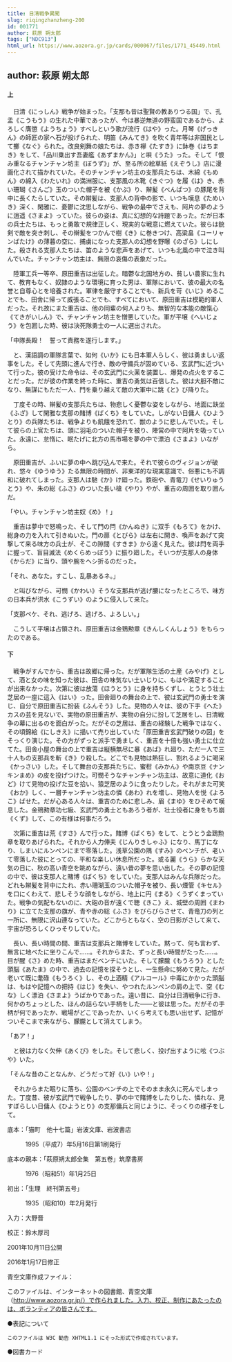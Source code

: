 ```yaml
---
title: 日清戦争異聞
slug: riqingzhanzheng-200
id: 001771
author: 萩原 朔太郎
tags: ["NDC913"]
html_url: https://www.aozora.gr.jp/cards/000067/files/1771_45449.html
---
```


## author: 萩原 朔太郎

#### 上




　日清《にっしん》戦争が始まった。「支那も昔は聖賢の教ありつる国」で、孔孟《こうもう》の生れた中華であったが、今は暴逆無道の野蛮国であるから、よろしく膺懲《ようちょう》すべしという歌が流行《はや》った。月琴《げっきん》の師匠の家へ石が投げられた、明笛《みんてき》を吹く青年等は非国民として擲《なぐ》られた。改良剣舞の娘たちは、赤き襷《たすき》に鉢巻《はちまき》をして、「品川乗出す吾妻艦《あずまかん》」と唄《うた》った。そして「恨み重なるチャンチャン坊主《ぼうず》」が、至る所の絵草紙《えぞうし》店に漫画化されて描かれていた。そのチャンチャン坊主の支那兵たちは、木綿《もめん》の綿入《わたいれ》の満洲服に、支那風の木靴《きぐつ》を履《は》き、赤い珊瑚《さんご》玉のついた帽子を被《かぶ》り、辮髪《べんぱつ》の豚尾を背中に長くたらしていた。その辮髪は、支那人の背中の影で、いつも嘆息《ためいき》深く、閑雅に、憂鬱に沈思しながら、戦争の最中でさえも、阿片の夢のように逍遥《さまよ》っていた。彼らの姿は、真に幻想的な詩題であった。だが日本の兵士たちは、もっと勇敢で規律正しく、現実的な戦意に燃えていた。彼らは銃剣で敵を突き刺し、その辮髪をつかんで樹《き》に巻きつけ、高粱畠《コーリャンばたけ》の薄暮の空に、捕虜になった支那人の幻想を野曝《のざら》しにした。殺される支那人たちは、笛のような悲声をあげて、いつも北風の中で泣き叫んでいた。チャンチャン坊主は、無限の哀傷の表象だった。

　陸軍工兵一等卒、原田重吉は出征した。暗鬱な北国地方の、貧しい農家に生れて、教育もなく、奴隷のような環境に育った男は、軍隊において、彼の最大の名誉と自尊心とを培養された。軍律を厳守することでも、新兵を苛《いじ》めることでも、田舎に帰って威張ることでも、すべてにおいて、原田重吉は模範的軍人だった。それ故にまた重吉は、他の同輩の何人よりも、無智的な本能の敵愾心《てきがいしん》で、チャンチャン坊主を憎悪していた。軍が平壌《へいじょう》を包囲した時、彼は決死隊勇士の一人に選出された。

「中隊長殿！　誓って責務を遂行します。」

　と、漢語調の軍隊言葉で、如何《いか》にも日本軍人らしく、彼は勇ましい返事をした。そして先頭に進んで行き、敵の守備兵が固めている、玄武門に近づいて行った。彼の受けた命令は、その玄武門に火薬を装置し、爆発の点火をすることだった。だが彼の作業を終った時に、重吉の勇気は百倍した。彼は大胆不敵になり、無謀にもただ一人、門を乗り越えて敵の大軍中に跳《と》び降りた。

　丁度その時、辮髪の支那兵たちは、物悲しく憂鬱な姿をしながら、地面に趺坐《ふざ》して閑雅な支那の賭博《ばくち》をしていた。しがない日傭人《ひようとり》の兵隊たちは、戦争よりも飢餓を恐れて、獣のように悲しんでいた。そして彼らの上官たちは、頭に羽毛のついた帽子を被り、陣営の中で阿片を吸っていた。永遠に、怠惰に、眠たげに北方の馬市場を夢の中で漂泊《さまよ》いながら。

　原田重吉が、ふいに夢の中へ跳び込んで来た。それで彼らのヴィジョンが破れ、悠々《ゆうゆう》たる無限の時間が、非東洋的な現実意識で、俗悪にも不調和に破れてしまった。支那人は馳《か》け廻った。鉄砲や、青竜刀《せいりゅうとう》や、朱の総《ふさ》のついた長い槍《やり》やが、重吉の周囲を取り囲んだ。

「やい。チャンチャン坊主奴《め》！」

　重吉は夢中で怒鳴った、そして門の閂《かんぬき》に双手《もろて》をかけ、総身の力を入れて引きぬいた。門の扉《とびら》は左右に開き、喚声をあげて突撃して来る味方の兵士が、そこの隙間《すきま》から遠く見えた。彼は閂を両手に握って、盲目滅法《めくらめっぽう》に振り廻した。そいつが支那人の身体《からだ》に当り、頭や腕をヘシ折るのだった。

「それ、あなた。すこし、乱暴あるネ。」

　と叫びながら、可憫《かわい》そうな支那兵が逃げ腰になったところで、味方の日本兵が洪水《こうずい》のように侵入して来た。

「支那ペケ、それ、逃げろ、逃げろ、よろしい。」

　こうして平壌は占領され、原田重吉は金鵄勲章《きんしくんしょう》をもらったのである。



#### 下




　戦争がすんでから、重吉は故郷に帰った。だが軍隊生活の土産《みやげ》として、酒と女の味を知った彼は、田舎の味気ない土いじりに、もはや満足することが出来なかった。次第に彼は放蕩《ほうとう》に身を持ちくずし、とうとう壮士芝居の一座に這入《はい》った。田舎廻りの舞台の上で、彼は玄武門の勇士を演じ、自分で原田重吉に扮装《ふんそう》した。見物の人々は、彼の下手《へた》カスの芸を見ないで、実物の原田重吉が、実物の自分に扮して芝居をし、日清戦争の幕に出るのを面白がった。だがその芝居は、重吉の経験した戦争ではなく、その頃錦絵《にしきえ》に描いて売り出していた「原田重吉玄武門破りの図」をそっくり演じた。その方がずっと派手で勇ましく、重吉を十倍も強い勇士に仕立てた。田舎小屋の舞台の上で重吉は縦横無尽に暴《あば》れ廻り、ただ一人で三十人もの支那兵を斬《き》り殺した。どこでも見物は熱狂し、割れるように喝采《かっさい》した。そして舞台の支那兵たちに、蜜柑《みかん》や南京豆《ナンキンまめ》の皮を投げつけた。可憫そうなチャンチャン坊主は、故意に道化《おど》けて見物の投げた豆を拾い、猿芝居のように食ったりした。それがまた可笑《おか》しく、一層チャンチャン坊主の憐《あわ》れを増し、見物人を悦《よろこ》ばせた。だが心ある人々は、重吉のために悲しみ、眉《まゆ》をひそめて嘆息した。金鵄勲章功七級、玄武門の勇士ともあろう者が、壮士役者に身をもち崩《くず》して、この有様は何事だろう。

　次第に重吉は荒《すさ》んで行った。賭博《ばくち》をして、とうとう金鵄勲章を取りあげられた。それから人力俥夫《じんりきしゃふ》になり、馬丁になり、しまいにルンペンにまで零落した。浅草公園の隅《すみ》のベンチが、老いて零落した彼にとっての、平和な楽しい休息所だった。或る麗《うら》らかな天気の日に、秋の高い青空を眺めながら、遠い昔の夢を思い出した。その夢の記憶の中で、彼は支那人と賭博《ばくち》をしていた。支那人はみんな兵隊だった。どれも辮髪を背中にたれ、赤い珊瑚玉のついた帽子を被り、長い煙管《キセル》を口にくわえて、悲しそうな顔をしながら、地上に円《まる》くうずくまっていた。戦争の気配もないのに、大砲の音が遠くで聴《きこ》え、城壁の周囲《まわり》に立てた支那の旗が、青や赤の総《ふさ》をびらびらさせて、青竜刀の列と一所に、無限に沢山連なっていた。どこからともなく、空の日影がさして来て、宇宙が恐ろしくひっそりしていた。

　長い、長い時間の間、重吉は支那兵と賭博をしていた。黙って、何も言わず、無言に地べたに坐りこんで……。それからまた、ずっと長い時間がたった……。目が醒《さ》めた時、重吉はまだベンチにいた。そして朦朧《もうろう》とした頭脳《あたま》の中で、過去の記憶を探そうとし、一生懸命に努めて見た。だが老いて既に耄碌《もうろく》し、その上酒精《アルコール》中毒にかかった頭脳は、もはや記憶への把持《はじ》を失い、やつれたルンペンの肩の上で、空《むな》しく漂泊《さまよ》うばかりであった。遠い昔に、自分は日清戦争に行き、何かのちょっとした、ほんの詰らない手柄をした――と彼は思った。だがその手柄が何であったか、戦場がどこであったか、いくら考えても思い出せず、記憶がついそこまで来ながら、朦朧として消えてしまう。

「あア！」

　と彼は力なく欠伸《あくび》をした。そして悲しく、投げ出すように呟《つぶや》いた。

「そんな昔のことなんか、どうだって好《い》いや！」

　それからまた眠りに落ち、公園のベンチの上でそのまま永久に死んでしまった。丁度昔、彼が玄武門で戦争したり、夢の中で賭博をしたりした、憐れな、見すぼらしい日傭人《ひようとり》の支那傭兵と同じように、そっくりの様子をして。













底本：「猫町　他十七篇」岩波文庫、岩波書店

　　　1995（平成7）年5月16日第1刷発行

底本の親本：「萩原朔太郎全集　第五卷」筑摩書房

　　　1976（昭和51）年1月25日

初出：「生理　終刊第五号」

　　　1935（昭和10）年2月発行

入力：大野晋

校正：鈴木厚司

2001年10月11日公開

2016年1月17日修正

青空文庫作成ファイル：

このファイルは、インターネットの図書館、青空文庫（http://www.aozora.gr.jp/）で作られました。入力、校正、制作にあたったのは、ボランティアの皆さんです。











●表記について


	このファイルは W3C 勧告 XHTML1.1 にそった形式で作成されています。







●図書カード